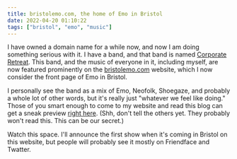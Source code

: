 ```yaml
---
title: bristolemo.com, the home of Emo in Bristol
date: 2022-04-20 01:10:22
tags: ["bristol", "emo", "music"]
---
```


I have owned a domain name for a while now, and now I am doing something serious
with it. I have a band, and that band is named [Corporate Retreat](https://corporateretreatband.com).
This band, and the music of everyone in it, including myself, are now featured
prominently on the [bristolemo.com](https://bristolemo.com) website, which I now
consider the front page of Emo in Bristol.

I personally see the band as a mix of Emo, Neofolk, Shoegaze, and probably a
whole lot of other words, but it's really just "whatever we feel like doing."
Those of you smart enough to come to my website and read this blog can get a
sneak preview [right here](https://www.youtube.com/watch?v=1hVk2ki-7Po&list=PLzCvNbBRAJTQg4t9dvBObaBHLXhR9lN3X&index=1). (Shh, don't tell the others yet. They probably won't read this.
This can be our secret.)

Watch this space. I'll announce the first show when it's coming in Bristol on
this website, but people will probably see it mostly on Friendface and Twatter.
